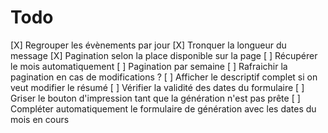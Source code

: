 # Todo
[X] Regrouper les évènements par jour
[X] Tronquer la longueur du message
[X] Pagination selon la place disponible sur la page
[ ] Récupérer le mois automatiquement
[ ] Pagination par semaine
[ ] Rafraichir la pagination en cas de modifications ?
[ ] Afficher le descriptif complet si on veut modifier le résumé
[ ] Vérifier la validité des dates du formulaire
[ ] Griser le bouton d'impression tant que la génération n'est pas prête
[ ] Compléter automatiquement le formulaire de génération avec les dates du mois en cours
